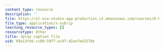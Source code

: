 ```yaml
---
content_type: resource
description: ''
file: https://ol-ocw-studio-app-production.s3.amazonaws.com/courses/8-01sc-classical-mechanics-fall-2016/69a13fe6cc8059f7ac97d2ae7e42578e_qxNJGKrx3EY.vtt
file_type: application/x-subrip
learning_resource_types: []
resourcetype: Other
title: 3play caption file
uid: 69a13fe6-cc80-59f7-ac97-d2ae7e42578e
---
```

